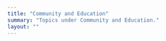 ```yaml
---
title: "Community and Education"
summary: "Topics under Community and Education."
layout: ""
---
```

